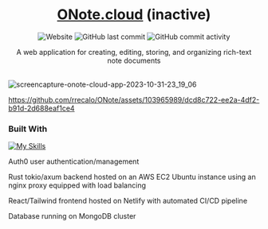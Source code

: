 <p align="center">
  <p align="center">
  </p>
	<h1 align="center"><b><a href="https://onote.cloud">ONote.cloud</a></b> (inactive) </h1>
 <p align="center">
   <img alt="Website" src="https://img.shields.io/website?url=https%3A%2F%2Fwww.ifhomeimpro.com&up_message=live&label=production">
   <img alt="GitHub last commit" src="https://img.shields.io/github/last-commit/rrecalo/ONote"/>
   <img alt="GitHub commit activity" src="https://img.shields.io/github/commit-activity/t/rrecalo/ONote"/>
</p>
	<p align="center"> 
    A web application for creating, editing, storing, and organizing rich-text note documents
    <br />
    <br />

  </p>
</p>




![screencapture-onote-cloud-app-2023-10-31-23_19_06](https://github.com/rrecalo/notes-app/assets/103965989/e6b21ff7-b692-4d5e-aa25-38e195dc4ed4)


https://github.com/rrecalo/ONote/assets/103965989/dcd8c722-ee2a-4df2-b91d-2d688eaf1ce4


### Built With
[![My Skills](https://skillicons.dev/icons?i=react,tailwind,rust,aws,mongodb,netlify,nginx)](https://skillicons.dev)

Auth0 user authentication/management

Rust tokio/axum backend hosted on an AWS EC2 Ubuntu instance using an nginx proxy equipped with load balancing

React/Tailwind frontend hosted on Netlify with automated CI/CD pipeline

Database running on MongoDB cluster
